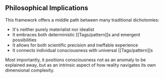 ## Philosophical Implications

This framework offers a middle path between many traditional dichotomies:

- It's neither purely materialist nor idealist
- It embraces both deterministic [[Tags/pattern]]s and emergent possibilities
- It allows for both scientific precision and ineffable experience
- It connects individual consciousness with universal [[Tags/pattern]]s

Most importantly, it positions consciousness not as an anomaly to be explained away, but as an intrinsic aspect of how reality navigates its own dimensional complexity.